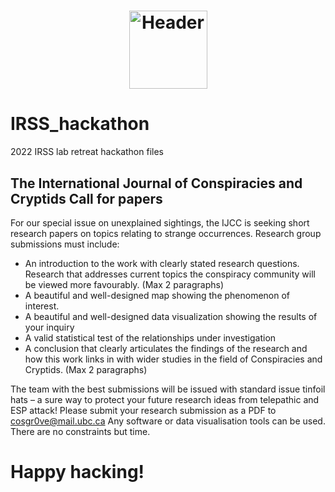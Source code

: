 <h1 align="center">
  </a>
    <img src="https://github.com/CameronCosgrove/IRSS_hackathon/fig/fake_sponsors.png" alt="Header" width="125" height="125">
  </a>
</h1>

# IRSS_hackathon
2022 IRSS lab retreat hackathon files

## The International Journal of Conspiracies and Cryptids Call for papers 

For our special issue on unexplained sightings, the IJCC is seeking short research papers on topics relating to strange occurrences. Research group submissions must include:

- An introduction to the work with clearly stated research questions. Research that addresses current topics the conspiracy community will be viewed more favourably. (Max 2 paragraphs)
- A beautiful and well-designed map showing the phenomenon of interest. 
- A beautiful and well-designed data visualization showing the results of your inquiry
- A valid statistical test of the relationships under investigation 
- A conclusion that clearly articulates the findings of the research and how this work links in with wider studies in the field of Conspiracies and Cryptids. (Max 2 paragraphs)

The team with the best submissions will be issued with standard issue tinfoil hats – a sure way to protect your future research ideas from telepathic and ESP attack!
Please submit your research submission as a PDF to cosgr0ve@mail.ubc.ca
Any software or data visualisation tools can be used. There are no constraints but time.

# Happy hacking!

